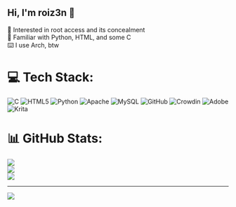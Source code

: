 ## Hi, I'm roiz3n 👋

📱 Interested in root access and its concealment<br/>
📔 Familiar with Python, HTML, and some C<br/>
⌨️ I use Arch, btw<br/>


# 💻 Tech Stack:
![C](https://img.shields.io/badge/c-%2300599C.svg?style=for-the-badge&logo=c&logoColor=white) ![HTML5](https://img.shields.io/badge/html5-%23E34F26.svg?style=for-the-badge&logo=html5&logoColor=white) ![Python](https://img.shields.io/badge/python-3670A0?style=for-the-badge&logo=python&logoColor=ffdd54) ![Apache](https://img.shields.io/badge/apache-%23D42029.svg?style=for-the-badge&logo=apache&logoColor=white) ![MySQL](https://img.shields.io/badge/mysql-4479A1.svg?style=for-the-badge&logo=mysql&logoColor=white) ![GitHub](https://img.shields.io/badge/github-%23121011.svg?style=for-the-badge&logo=github&logoColor=white) ![Crowdin](https://img.shields.io/badge/Crowdin-2E3340.svg?style=for-the-badge&logo=Crowdin&logoColor=white) ![Adobe](https://img.shields.io/badge/adobe-%23FF0000.svg?style=for-the-badge&logo=adobe&logoColor=white) ![Krita](https://img.shields.io/badge/Krita-203759?style=for-the-badge&logo=krita&logoColor=EEF37B)
# 📊 GitHub Stats:
![](https://github-readme-stats.vercel.app/api?username=roiz3n&theme=dark&hide_border=false&include_all_commits=true&count_private=false)<br/>
![](https://nirzak-streak-stats.vercel.app/?user=roiz3n&theme=dark&hide_border=false)<br/>
![](https://github-readme-stats.vercel.app/api/top-langs/?username=roiz3n&theme=dark&hide_border=false&include_all_commits=true&count_private=false&layout=compact)

---
[![](https://visitcount.itsvg.in/api?id=roiz3n&icon=0&color=0)](https://visitcount.itsvg.in)

<!-- Proudly created with GPRM ( https://gprm.itsvg.in ) -->
